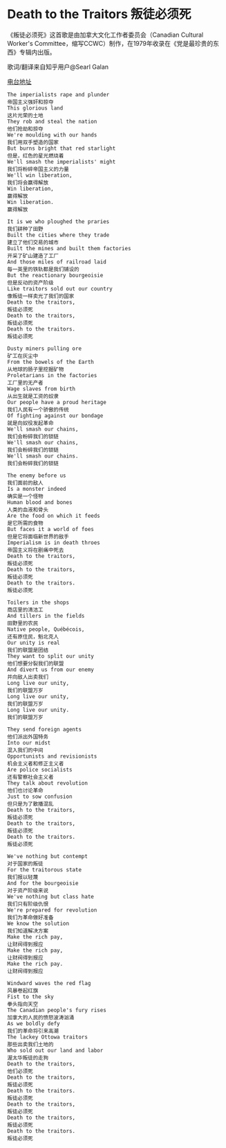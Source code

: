 # Death to the Traitors 叛徒必须死
《叛徒必须死》这首歌是由加拿大文化工作者委员会（Canadian Cultural Worker's Committee，缩写CCWC）制作，在1979年收录在《党是最珍贵的东西》专辑内出版。

歌词/翻译来自知乎用户@Searl Galan

[电台地址](http://music.163.com/dj?id=1370029755&userid=328877362)

    The imperialists rape and plunder
    帝国主义强奸和掠夺
    This glorious land
    这片光荣的土地
    They rob and steal the nation
    他们抢劫和掠夺
    We're moulding with our hands
    我们用双手塑造的国家
    But burns bright that red starlight
    但是，红色的星光燃烧着
    We'll smash the imperialists' might
    我们将粉碎帝国主义的力量
    We'll win liberation,
    我们将会赢得解放
    Win liberation,
    赢得解放
    Win liberation.
    赢得解放

    It is we who ploughed the praries
    我们耕种了田野
    Built the cities where they trade
    建立了他们交易的城市
    Built the mines and built them factories
    开采了矿山建造了工厂
    And those miles of railroad laid
    每一英里的铁轨都是我们铺设的
    But the reactionary bourgeoisie
    但是反动的资产阶级
    Like traitors sold out our country
    像叛徒一样卖光了我们的国家
    Death to the traitors,
    叛徒必须死
    Death to the traitors,
    叛徒必须死
    Death to the traitors.
    叛徒必须死

    Dusty miners pulling ore
    矿工在灰尘中
    From the bowels of the Earth
    从地球的肠子里挖掘矿物
    Proletarians in the factories
    工厂里的无产者
    Wage slaves from birth
    从出生就是工资的奴隶
    Our people have a proud heritage
    我们人民有一个骄傲的传统
    Of fighting against our bondage
    就是向奴役发起革命
    We'll smash our chains,
    我们会粉碎我们的锁链
    We'll smash our chains,
    我们会粉碎我们的锁链
    We'll smash our chains.
    我们会粉碎我们的锁链

    The enemy before us
    我们面前的敌人
    Is a monster indeed
    确实是一个怪物
    Human blood and bones
    人类的血液和骨头
    Are the food on which it feeds
    是它所需的食物
    But faces it a world of foes
    但是它将面临新世界的敌手
    Imperialism is in death throes
    帝国主义将在剧痛中死去
    Death to the traitors,
    叛徒必须死
    Death to the traitors,
    叛徒必须死
    Death to the traitors.
    叛徒必须死

    Toilers in the shops
    商店里的清洁工
    And tillers in the fields
    田野里的农民
    Native people, Québécois,
    还有原住民，魁北克人
    Our unity is real
    我们的联盟是团结
    They want to split our unity
    他们想要分裂我们的联盟
    And divert us from our enemy
    并向敌人出卖我们
    Long live our unity,
    我们的联盟万岁
    Long live our unity,
    我们的联盟万岁
    Long live our unity.
    我们的联盟万岁

    They send foreign agents
    他们派出外国特务
    Into our midst
    混入我们的中间
    Opportunists and revisionists
    机会主义者和修正主义者
    Are police socialists
    还有警察社会主义者
    They talk about revolution
    他们也讨论革命
    Just to sow confusion
    但只是为了散播混乱
    Death to the traitors,
    叛徒必须死
    Death to the traitors,
    叛徒必须死
    Death to the traitors.
    叛徒必须死

    We've nothing but contempt
    对于国家的叛徒
    For the traitorous state
    我们报以轻蔑
    And for the bourgeoisie
    对于资产阶级来说
    We've nothing but class hate
    我们只有阶级仇恨
    We're prepared for revolution
    我们为革命做好准备
    We know the solution
    我们知道解决方案
    Make the rich pay,
    让财阀得到报应
    Make the rich pay,
    让财阀得到报应
    Make the rich pay.
    让财阀得到报应

    Windward waves the red flag
    风暴卷起红旗
    Fist to the sky
    拳头指向天空
    The Canadian people's fury rises
    加拿大的人民的愤怒波涛汹涌
    As we boldly defy
    我们的革命将引来高潮
    The lackey Ottowa traitors
    那些出卖我们土地的
    Who sold out our land and labor
    渥太华叛徒的走狗
    Death to the traitors,
    他们必须死
    Death to the traitors,
    叛徒必须死
    Death to the traitors.
    叛徒必须死
    Death to the traitors,
    叛徒必须死
    Death to the traitors,
    叛徒必须死
    Death to the traitors.
    叛徒必须死
